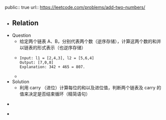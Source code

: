 public:: true
url:: https://leetcode.com/problems/add-two-numbers/

- Relation
	-
- Question
	- 给定两个链表 A、B，分别代表两个数（逆序存储），计算这两个数的和并以链表的形式表示（也逆序存储）
	- ```text
	  Input: l1 = [2,4,3], l2 = [5,6,4]
	  Output: [7,0,8]
	  Explanation: 342 + 465 = 807.
	  ```
	-
- Solution
	- 利用 carry （进位）计算每位的和以及进位值，判断两个链表及 carry 的值来决定是否结束循环（精简语句）
- ```go
  ```
-